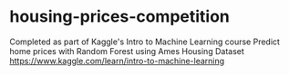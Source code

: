 # housing-prices-competition

Completed as part of Kaggle's Intro to Machine Learning course
Predict home prices with Random Forest using Ames Housing Dataset
https://www.kaggle.com/learn/intro-to-machine-learning
